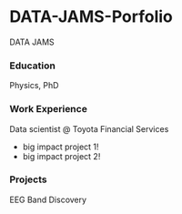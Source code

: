 # DATA-JAMS-Porfolio
DATA JAMS

### Education
Physics, PhD

### Work Experience
Data scientist @ Toyota Financial Services
- big impact project 1!
- big impact project 2!

### Projects
EEG Band Discovery
